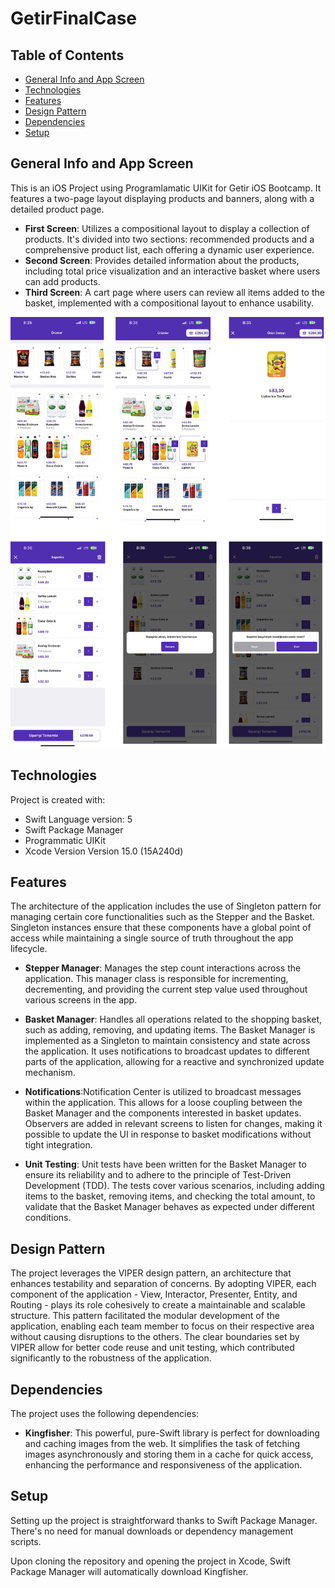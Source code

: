 # GetirFinalCase

## Table of Contents
- [General Info and App Screen](#general-info)
- [Technologies](#technologies)
- [Features](#features)
- [Design Pattern](#design-pattern)
- [Dependencies](#dependencies)
- [Setup](#setup)


## General Info and App Screen
This is an iOS Project using Programlamatic UIKit for Getir iOS Bootcamp. It features a two-page layout displaying products and banners, along with a detailed product page.
- **First Screen**: Utilizes a compositional layout to display a collection of products. It's divided into two sections: recommended products and a comprehensive product list, each offering a dynamic user experience.
- **Second Screen**: Provides detailed information about the products, including total price visualization and an interactive basket where users can add products.
- **Third Screen**: A cart page where users can review all items added to the basket, implemented with a compositional layout to enhance usability.


![Screens](https://github.com/elifilaykandemir/GetirFinalCase/blob/main/GetirScreens.png)

## Technologies
Project is created with:
- Swift Language version: 5
- Swift Package Manager
- Programmatic UIKit
- Xcode Version Version 15.0 (15A240d)

## Features

The architecture of the application includes the use of Singleton pattern for managing certain core functionalities such as the Stepper and the Basket. Singleton instances ensure that these components have a global point of access while maintaining a single source of truth throughout the app lifecycle.

- **Stepper Manager**: Manages the step count interactions across the application. This manager class is responsible for incrementing, decrementing, and providing the current step value used throughout various screens in the app.

- **Basket Manager**: Handles all operations related to the shopping basket, such as adding, removing, and updating items. The Basket Manager is implemented as a Singleton to maintain consistency and state across the application. It uses notifications to broadcast updates to different parts of the application, allowing for a reactive and synchronized update mechanism.

- **Notifications**:Notification Center is utilized to broadcast messages within the application. This allows for a loose coupling between the Basket Manager and the components interested in basket updates. Observers are added in relevant screens to listen for changes, making it possible to update the UI in response to basket modifications without tight integration.

- **Unit Testing**: Unit tests have been written for the Basket Manager to ensure its reliability and to adhere to the principle of Test-Driven Development (TDD). The tests cover various scenarios, including adding items to the basket, removing items, and checking the total amount, to validate that the Basket Manager behaves as expected under different conditions.

## Design Pattern
The project leverages the VIPER design pattern, an architecture that enhances testability and separation of concerns. By adopting VIPER, each component of the application - View, Interactor, Presenter, Entity, and Routing - plays its role cohesively to create a maintainable and scalable structure. This pattern facilitated the modular development of the application, enabling each team member to focus on their respective area without causing disruptions to the others. The clear boundaries set by VIPER allow for better code reuse and unit testing, which contributed significantly to the robustness of the application.

## Dependencies
The project uses the following dependencies:

- **Kingfisher**: This powerful, pure-Swift library is perfect for downloading and caching images from the web. It simplifies the task of fetching images asynchronously and storing them in a cache for quick access, enhancing the performance and responsiveness of the application.


## Setup
Setting up the project is straightforward thanks to Swift Package Manager. There's no need for manual downloads or dependency management scripts.

Upon cloning the repository and opening the project in Xcode, Swift Package Manager will automatically download Kingfisher.

